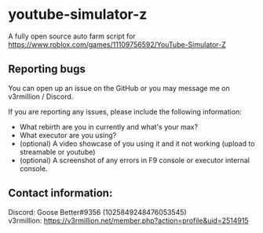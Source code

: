 # youtube-simulator-z
A fully open source auto farm script for https://www.roblox.com/games/11109756592/YouTube-Simulator-Z<br>

## Reporting bugs
You can open up an issue on the GitHub or you may message me on v3rmillion / Discord.<br>

If you are reporting any issues, please include the following information:

* What rebirth are you in currently and what's your max?
* What executor are you using?
* (optional) A video showcase of you using it and it not working (upload to streamable or youtube)
* (optional) A screenshot of any errors in F9 console or executor internal console.


## Contact information:
Discord: Goose Better#9356 (1025849248476053545)<br>
v3rmillion: https://v3rmillion.net/member.php?action=profile&uid=2514915
